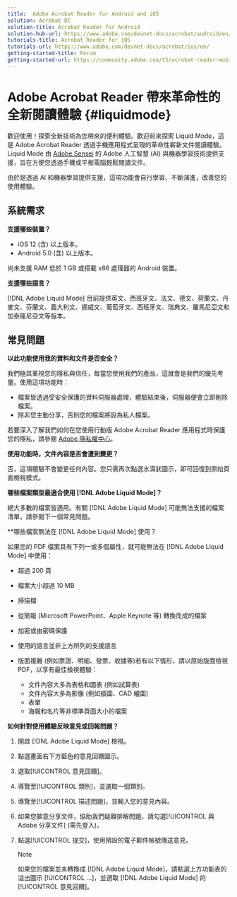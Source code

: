 ```yaml
---
title:  Adobe Acrobat Reader for Android and iOS
solution: Acrobat DC
solution-title: Acrobat Reader for Android
solution-hub-url: https://www.adobe.com/devnet-docs/acrobat/android/en/
tutorials-title: Acrobat Reader for iOS
tutorials-url: https://www.adobe.com/devnet-docs/acrobat/ios/en/
getting-started-title: Forum
getting-started-url: https://community.adobe.com/t5/acrobat-reader-mobile/bd-p/acrobat-reader-mobile?page=1&sort=latest_replies&filter=all
---
```


# Adobe Acrobat Reader 帶來革命性的全新閱讀體驗 {#liquidmode}

歡迎使用！探索全新技術為您帶來的便利體驗。歡迎前來探索 Liquid Mode，這是 Adobe Acrobat Reader 透過手機應用程式呈現的革命性嶄新文件閱讀體驗。Liquid Mode 由 [Adobe Sensei](https://www.adobe.com/tw/sensei.html) 的 Adobe 人工智慧 (AI) 與機器學習技術提供支援，旨在方便您透過手機或平板電腦輕鬆閱讀文件。

由於是透過 AI 和機器學習提供支援，這項功能會自行學習、不斷演進，改善您的使用體驗。

## 系統需求

**支援哪些裝置？**

* iOS 12 (含) 以上版本。
* Android 5.0 (含) 以上版本。 

尚未支援 RAM 低於 1 GB 或搭載 x86 處理器的 Android 裝置。

**支援哪些語言？**

[!DNL Adobe Liquid Mode] 目前提供英文、西班牙文、法文、德文、荷蘭文、丹麥文、芬蘭文、義大利文、挪威文、葡萄牙文、西班牙文、瑞典文、羅馬尼亞文和加泰隆尼亞文等版本。

## 常見問題

**以此功能使用我的資料和文件是否安全？**

我們極其重視您的隱私與信任，每當您使用我們的產品，這就會是我們的優先考量。使用這項功能時：

* 檔案皆透過受安全保護的資料伺服器處理，體驗結束後，伺服器便會立即刪除檔案。
* 除非您主動分享，否則您的檔案將設為私人檔案。

若要深入了解我們如何在您使用行動版 Adobe Acrobat Reader 應用程式時保護您的隱私，請參閱 [Adobe 隱私權中心](https://www.adobe.com/tw/privacy.html)。

**使用功能時，文件內容是否會遭到變更？**

否，這項體驗不會變更任何內容。您只需再次點選水滴狀圖示，即可回復到原始頁面檢視模式。

**哪些檔案類型最適合使用 [!DNL Adobe Liquid Mode]？**

絕大多數的檔案皆適用。有關 [!DNL Adobe Liquid Mode] 可能無法支援的檔案清單，請參閱下一個常見問題。 

**哪些檔案無法在 [!DNL Adobe Liquid Mode] 使用？

如果您的 PDF 檔案具有下列一或多個屬性，就可能無法在 [!DNL Adobe Liquid Mode] 中使用：

* 超過 200 頁
* 檔案大小超過 10 MB
* 掃描檔
* 從簡報 (Microsoft PowerPoint、Apple Keynote 等) 轉換而成的檔案
* 加密或由密碼保護
* 使用的語言並非上方所列的支援語言
* 版面複雜 (例如票證、明細、發票、收據等)若有以下情形，請以原始版面檢視 PDF，以享有最佳檢視體驗：

    * 文件內容大多為表格和圖表 (例如試算表)
    * 文件內容大多為影像 (例如插圖、CAD 繪圖)
    * 表單
    * 海報和名片等非標準頁面大小的檔案

**如何針對使用體驗反映意見或回報問題？**

1. 開啟 [!DNL Adobe Liquid Mode] 檢視。
1. 點選畫面右下方藍色的意見回饋圖示。
1. 選取[!UICONTROL 意見回饋]。
1. 導覽至[!UICONTROL 類別]，並選取一個類別。
1. 導覽至[!UICONTROL 描述問題]，並輸入您的意見內容。
1. 如果您願意分享文件，協助我們疑難排解問題，請勾選[!UICONTROL 與 Adobe 分享文件] (需先登入)。
1. 點選[!UICONTROL 提交]，使用預設的電子郵件帳號傳送意見。

   >[!NOTE]
   >
   >如果您的檔案並未轉換成 [!DNL Adobe Liquid Mode]，請點選上方功能表的溢出圖示 [!UICONTROL ...]，並選取 [!DNL Adobe Liquid Mode] 的[!UICONTROL 意見回饋]。
